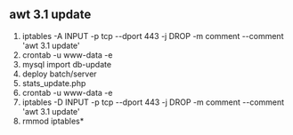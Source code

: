awt 3.1 update
--------------

1. iptables -A INPUT -p tcp --dport 443 -j DROP -m comment --comment 'awt 3.1 update'
2. crontab -u www-data -e
3. mysql import db-update
4. deploy batch/server
5. stats_update.php
6. crontab -u www-data -e
7. iptables -D INPUT -p tcp --dport 443 -j DROP -m comment --comment 'awt 3.1 update'
8. rmmod iptables*
